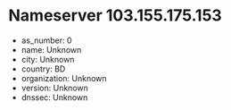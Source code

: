# Nameserver 103.155.175.153

* as_number: 0
* name: Unknown
* city: Unknown
* country: BD
* organization: Unknown
* version: Unknown
* dnssec: Unknown
